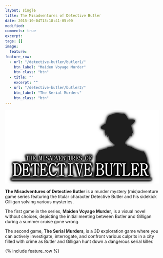 ```yaml
---
layout: single
title: The Misadventures of Detective Butler
date: 2015-10-04T13:18:41-05:00
modified:
comments: true
excerpt:
tags: []
image:
  feature:
feature_row:
  - url: "/detective-butler/butler1/"
    btn_label: "Maiden Voyage Murder"
    btn_class: "btn"
  - title: ""
    excerpt: ""
  - url: "/detective-butler/butler2/"
    btn_label: "The Serial Murders"
    btn_class: "btn"
---
```

<img src="db-logo.png" title="Logo" alt="Logo">

__The Misadventures of Detective Butler__ is a murder mystery (mis)adventure game series featuring the titular character Detective Butler and his sidekick Gilligan solving various mysteries.

The first game in the series, __Maiden Voyage Murder__, is a visual novel without choices, depicting the initial meeting between Butler and Gilligan during a summer cruise gone wrong.

The second game, __The Serial Murders__, is a 3D exploration game where you can actively investigate, interrogate, and confront various culprits in a city filled with crime as Butler and Gilligan hunt down a dangerous serial killer.

{% include feature_row %}